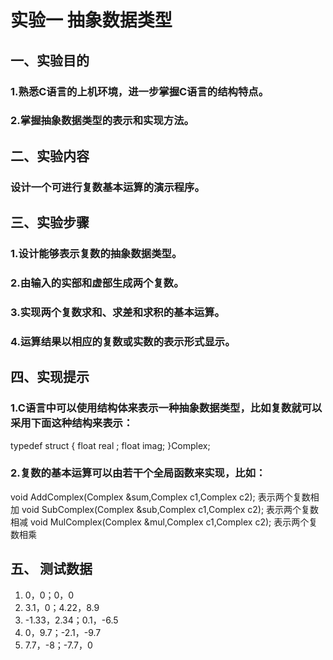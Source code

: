 # 实验一 抽象数据类型
## 一、实验目的
### 1.熟悉C语言的上机环境，进一步掌握C语言的结构特点。
### 2.掌握抽象数据类型的表示和实现方法。
## 二、实验内容
### 设计一个可进行复数基本运算的演示程序。
## 三、实验步骤
### 1.设计能够表示复数的抽象数据类型。
### 2.由输入的实部和虚部生成两个复数。
### 3.实现两个复数求和、求差和求积的基本运算。
### 4.运算结果以相应的复数或实数的表示形式显示。
## 四、实现提示
### 1.C语言中可以使用结构体来表示一种抽象数据类型，比如复数就可以采用下面这种结构来表示：
  typedef struct
  { 
    float  real ; 
    float  imag;
  }Complex;
### 2.复数的基本运算可以由若干个全局函数来实现，比如：
  void AddComplex(Complex &sum,Complex c1,Complex c2); 表示两个复数相加
  void SubComplex(Complex &sub,Complex c1,Complex c2); 表示两个复数相减
  void MulComplex(Complex &mul,Complex c1,Complex c2); 表示两个复数相乘
## 五、 测试数据 
  1. 0，0；0，0
  2. 3.1，0；4.22，8.9
  3. -1.33，2.34；0.1，-6.5
  4. 0，9.7；-2.1，-9.7
  5. 7.7，-8；-7.7，0
